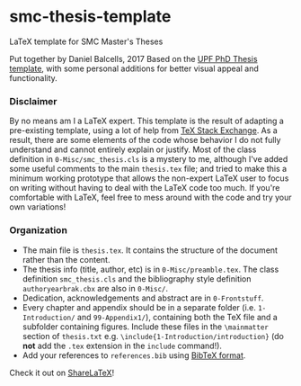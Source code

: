 # smc-thesis-template
LaTeX template for SMC Master's Theses

Put together by Daniel Balcells, 2017
Based on the [UPF PhD Thesis template](https://www.upf.edu/bibtic/guiesiajudes/eines/tesis/a4latex.zip), 
with some personal additions for better visual appeal and functionality.

### Disclaimer
By no means am I a LaTeX expert. This template is the result of adapting a pre-existing template,
using a lot of help from [TeX Stack Exchange](http://tex.stackexchange.com). As a result, there are some elements of the code
whose behavior I do not fully understand and cannot entirely explain or justify. 
Most of the class definition in `0-Misc/smc_thesis.cls` is a mystery to me, although I've added some useful comments to the
main `thesis.tex` file; and tried to make this a minimum working prototype that allows the non-expert LaTeX user to focus on 
writing without having to deal with the LaTeX code too much. If you're comfortable with LaTeX, feel free to mess 
around with the code and try your own variations!

### Organization
- The main file is `thesis.tex`. It contains the structure of the document rather than the content.
- The thesis info (title, author, etc) is in `0-Misc/preamble.tex`. The class definition `smc_thesis.cls` 
and the bibliography style definition `authoryearbrak.cbx` are also in `0-Misc/`.
- Dedication, acknowledgements and abstract are in `0-Frontstuff`.
- Every chapter and appendix should be in a separate folder (i.e. `1-Introduction/` and `99-Appendix1/`), containing
both the TeX file and a subfolder containing figures. Include these files in the `\mainmatter` section of `thesis.txt` e.g.
`\include{1-Introduction/introduction}` (do **not** add the `.tex` extension in the `include` command!).
- Add your references to `references.bib` using [BibTeX format](http://www.bibtex.org/Format/).

Check it out on [ShareLaTeX](https://www.sharelatex.com/project/58e282b5b6c7b9c414cc4b00)!
